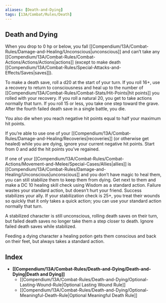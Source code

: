 ```yaml
---
aliases: [Death-and-Dying]
tags: [13A/Combat/Rules/Death]
---
```


## Death and Dying

When you drop to 0 hp or below, you fall [[Compendium/13A/Combat-Rules/Damage-and-Healing/Unconscious|unconscious]] and can’t take any [[Compendium/13A/Combat-Rules/Combat-Actions/Actions/Actions|actions]] (except to make death [[Compendium/13A/Combat-Rules/Special-Attacks-and-Effects/Saves|saves]]).

To make a death save, roll a d20 at the start of your turn. If you roll 16+, use a recovery to return to consciousness and heal up to the number of [[Compendium/13A/Combat-Rules/Combat-Stats/Hit-Points|hit points]] you rolled with your recovery. If you roll a natural 20, you get to take actions normally that turn. If you roll 15 or less, you take one step toward the grave. After the fourth failed death save in a single battle, you die.

You also die when you reach negative hit points equal to half your maximum hit points.

If you’re able to use one of your [[Compendium/13A/Combat-Rules/Damage-and-Healing/Recoveries|recoveries]] (or otherwise get healed) while you are dying, ignore your current negative hit points. Start from 0 and add the hit points you’ve regained.

If one of your [[Compendium/13A/Combat-Rules/Combat-Actions/Movement-and-Melee/Special-Cases/Allies|allies]] is [[Compendium/13A/Combat-Rules/Damage-and-Healing/Unconscious|unconscious]] and you don’t have magic to heal them, you can still stabilize them to keep them from dying. Get next to them and make a DC 10 healing skill check using Wisdom as a standard action. Failure wastes your standard action, but doesn’t hurt your friend. Success stabilizes your ally. If your stabilization check is 25+, you treat their wounds so quickly that it only takes a quick action; you can use your standard action normally that turn.

A stabilized character is still unconscious, rolling death saves on their turn, but failed death saves no longer take them a step closer to death. Ignore failed death saves while stabilized.

Feeding a dying character a healing potion gets them conscious and back on their feet, but always takes a standard action.

## Index

- **[[Compendium/13A/Combat-Rules/Death-and-Dying/Death-and-Dying|Death and Dying]]**
	- [[Compendium/13A/Combat-Rules/Death-and-Dying/Optional-Lasting-Wound-Rule|Optional Lasting Wound Rule]]
	- [[Compendium/13A/Combat-Rules/Death-and-Dying/Optional-Meaningful-Death-Rule|Optional Meaningful Death Rule]]
